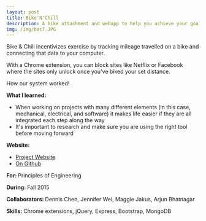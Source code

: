 ```yaml
---
layout: post
title: Bike'N'Chill
description: A bike attachment and webapp to help you achieve your goals
img: /img/bac7.JPG
---
```


Bike & Chill incentivizes exercise by tracking mileage travelled on a bike and connecting that data to your computer.

With a Chrome extension, you can block sites like Netflix or Facebook where the sites only unlock once you've biked your set distance.


<div class="img_row">
	<img class="col three" src="{{ site.baseurl }}/img/bac1.png" alt="" title="Bike&Chill"/>
</div>
<div class="col three caption">
	How our system worked!
</div>


<b>What I learned:</b>
- When working on projects with many different elements (in this case, mechanical, electrical, and software) it makes life easier if they are all integrated each step along the way
- It's important to research and make sure you are using the right tool before moving forward

<b>Website: </b> 
- <a href="http://bikenchill.weebly.com/">Project Website</a>
- <a href="https://github.com/POE-Fall-2015">On Github</a>

<b>For: </b>Principles of Engineering

<b>During: </b>Fall 2015

<b>Collaborators: </b> Dennis Chen, Jennifer Wei, Maggie Jakus, Arjun Bhatnagar

<b>Skills: </b> Chrome extensions, jQuery, Express, Bootstrap, MongoDB